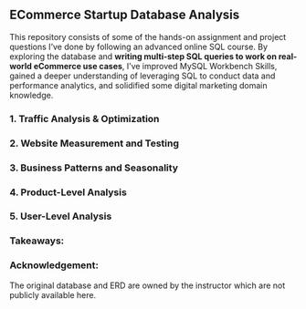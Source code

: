## ECommerce Startup Database Analysis 

This repository consists of some of the hands-on assignment and project questions I’ve done by following an advanced online SQL course. By exploring the database and **writing multi-step SQL queries to work on real-world eCommerce use cases**, I’ve improved MySQL Workbench Skills, gained a deeper understanding of leveraging SQL to conduct data and performance analytics, and solidified some digital marketing domain knowledge. 

### 1. Traffic Analysis & Optimization 

### 2. Website Measurement and Testing 

### 3. Business Patterns and Seasonality 

### 4. Product-Level Analysis 

### 5. User-Level Analysis 


### Takeaways:


### Acknowledgement: 
The original database and ERD are owned by the instructor which are not publicly available here. 
